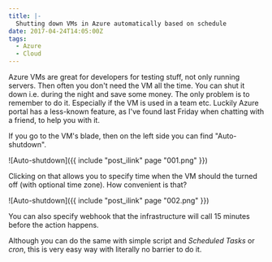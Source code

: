 ```yaml
---
title: |-
  Shutting down VMs in Azure automatically based on schedule
date: 2017-04-24T14:05:00Z
tags:
  - Azure
  - Cloud
---
```

Azure VMs are great for developers for testing stuff, not only running servers. Then often you don't need the VM all the time. You can shut it down i.e. during the night and save some money. The only problem is to remember to do it. Especially if the VM is used in a team etc. Luckily Azure portal has a less-known feature, as I've found last Friday when chatting with a friend, to help you with it.

<!-- excerpt -->

If you go to the VM's blade, then on the left side you can find "Auto-shutdown".

![Auto-shutdown]({{ include "post_ilink" page "001.png" }})

Clicking on that allows you to specify time when the VM should the turned off (with optional time zone). How convenient is that?

![Auto-shutdown]({{ include "post_ilink" page "002.png" }})

You can also specify webhook that the infrastructure will call 15 minutes before the action happens.

Although you can do the same with simple script and _Scheduled Tasks_ or _cron_, this is very easy way with literally no barrier to do it.